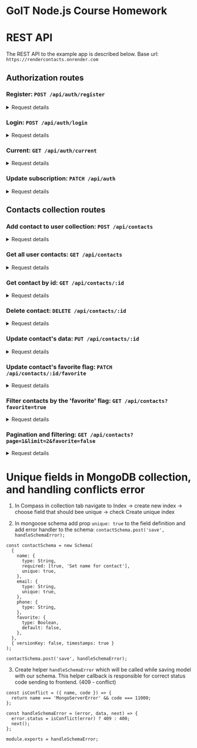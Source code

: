 # GoIT Node.js Course Homework

# REST API

The REST API to the example app is described below. Base url: `https://rendercontacts.onrender.com`

## Authorization routes

### Register: `POST /api/auth/register`

<details><summary>Request details</summary>

    Headers:
    Content-type: application-json

    Body:
    {
    "name": "Andrii",
    "email": "andrii@mail.com",
    "password": "123qweASD"
    }

Response

    Status: 201 Created

    {
    "message": "new user created",
    "user": {
        "email": "andrii@mail.com",
        "subscription": "starter"
        }
    }

</details>

### Login: `POST /api/auth/login`

<details><summary>Request details</summary>

    Headers:
    Content-type: application-json

    Body:
    {
    "email": "andrii@mail.com",
    "password": "123qweASD"
    }

Response

    Status: 200 Ok

    {
    "message": "Login successful",
    "token": "eyJhbGciOiJIUzI1NiIsInR5cCI6IkpXVCJ9.eyJpZCI6IjY0MDJmNjEyOTZkZWE5NTkwNDdiNDAzNyIsImlhdCI6MTY3NzkxNjk3NCwiZXhwIjoxNjc4MDAzMzc0fQ.seXRPf2_C11GkhcylP63rhgdTWJIozYrE8-K66u-beU",
    "user": {
        "email": "andrii@mail.com",
        "subscription": "starter"
        }
    }

</details>

### Current: `GET /api/auth/current`

<details><summary>Request details</summary></br>

You can use this route in your app to regain user connection in a case of the web page was closed,
and valid token was saved in local Storage.

    Headers:
    Content-type: application-json
    Authorization: Bearer eyJhbGciOiJIUzI1NiIsInR5cCI6IkpXVCJ9.eyJpZCI6IjY0MDJmNjEyOTZkZWE5NTkwNDdiNDAzNyIsImlhdCI6MTY3NzkxNjk3NCwiZXhwIjoxNjc4MDAzMzc0fQ.seXRPf2_C11GkhcylP63rhgdTWJIozYrE8-K66u-beU

Response

    Status: 200 Ok

    {
    "name": "Andrii",
    "email": "andrii@mail.com",
    "subscription": "starter"
    }

</details>

### Update subscription: `PATCH /api/auth`

<details><summary>Request details</summary>

    Headers:
    Content-type: application-json
    Authorization: Bearer eyJhbGciOiJIUzI1NiIsInR5cCI6IkpXVCJ9.eyJpZCI6IjY0MDJmNjEyOTZkZWE5NTkwNDdiNDAzNyIsImlhdCI6MTY3NzkxNjk3NCwiZXhwIjoxNjc4MDAzMzc0fQ.seXRPf2_C11GkhcylP63rhgdTWJIozYrE8-K66u-beU

    Body:
    {
    "subscription": "pro"
    }

Response

    Status: 200 Ok

    {
    "message": "Subscription set to 'pro'",
    "user": {
        "name": "Andrii",
        "email": "andrii@mail.com",
        "subscription": "pro"
        }
    }

</details>

## Contacts collection routes

### Add contact to user collection: `POST /api/contacts`

<details><summary>Request details</summary>

    Headers:
    Content-type: application-json
    Authorization: Bearer eyJhbGciOiJIUzI1NiIsInR5cCI6IkpXVCJ9.eyJpZCI6IjY0MDJmNjEyOTZkZWE5NTkwNDdiNDAzNyIsImlhdCI6MTY3NzkxNjk3NCwiZXhwIjoxNjc4MDAzMzc0fQ.seXRPf2_C11GkhcylP63rhgdTWJIozYrE8-K66u-beU

    Body:
    {
    "name": "Dima",
    "email": "dima@mail.com",
    "phone": "+380671234567"
    }

Response

    Status: 201 Created

    {
    "message": "new contact added",
    "newContact": {
        "name": "Dima",
        "email": "dima@mail.com",
        "phone": "+380671234567",
        "favorite": false,
        "owner": "6402f61296dea959047b4037",
        "_id": "64031305e56210df7284fe18",
        "createdAt": "2023-03-04T09:44:37.108Z",
        "updatedAt": "2023-03-04T09:44:37.108Z"
        }
    }

</details>

### Get all user contacts: `GET /api/contacts`

<details><summary>Request details</summary>

    Headers:
    Content-type: application-json
    Authorization: Bearer eyJhbGciOiJIUzI1NiIsInR5cCI6IkpXVCJ9.eyJpZCI6IjY0MDJmNjEyOTZkZWE5NTkwNDdiNDAzNyIsImlhdCI6MTY3NzkxNjk3NCwiZXhwIjoxNjc4MDAzMzc0fQ.seXRPf2_C11GkhcylP63rhgdTWJIozYrE8-K66u-beU

Response

    Status: 200 Ok

    {
    "message": "Contacts list array in json format",
    "contacts": [
        {
            "_id": "64031305e56210df7284fe18",
            "name": "Dima",
            "email": "dima@mail.com",
            "phone": "+380671234567",
            "favorite": false,
            "owner": {
                "_id": "6402f61296dea959047b4037",
                "name": "Andrii",
                "email": "andrii@mail.com"
            }
        },
        {
            "_id": "64031513e56210df7284fe1b",
            "name": "Misha",
            "email": "misha@mail.com",
            "phone": "+380671234567",
            "favorite": false,
            "owner": {
                "_id": "6402f61296dea959047b4037",
                "name": "Andrii",
                "email": "andrii@mail.com"
            }
        },
    }

</details>

### Get contact by id: `GET /api/contacts/:id`

<details><summary>Request details</summary>

```
    https://rendercontacts.onrender.com/api/contacts/64031305e56210df7284fe18
```

    Headers: Content-type: application-json
    Authorization: Bearer eyJhbGciOiJIUzI1NiIsInR5cCI6IkpXVCJ9.eyJpZCI6IjY0MDJmNjEyOTZkZWE5NTkwNDdiNDAzNyIsImlhdCI6MTY3NzkxNjk3NCwiZXhwIjoxNjc4MDAzMzc0fQ.seXRPf2_C11GkhcylP63rhgdTWJIozYrE8-K66u-beU

Response

    Status: 200 Ok

    {
    "message": "Contact with Id: 64031305e56210df7284fe18",
    "contact": {
        "_id": "64031305e56210df7284fe18",
        "name": "Dima",
        "email": "dima@mail.com",
        "phone": "+380671234567",
        "favorite": false,
        "owner": "6402f61296dea959047b4037",
        "createdAt": "2023-03-04T09:44:37.108Z",
        "updatedAt": "2023-03-04T09:44:37.108Z"
        }
    }

</details>

### Delete contact: `DELETE /api/contacts/:id`

<details><summary>Request details</summary>

    Headers:
    Content-type: application-json
    Authorization: Bearer eyJhbGciOiJIUzI1NiIsInR5cCI6IkpXVCJ9.eyJpZCI6IjY0MDJmNjEyOTZkZWE5NTkwNDdiNDAzNyIsImlhdCI6MTY3NzkxNjk3NCwiZXhwIjoxNjc4MDAzMzc0fQ.seXRPf2_C11GkhcylP63rhgdTWJIozYrE8-K66u-beU

Response

    Status: 200 Ok

    {
    "message": "contact deleted",
    "result": {
        "_id": "64031305e56210df7284fe18",
        "name": "Dima",
        "email": "dima@mail.com",
        "phone": "+380671234567",
        "favorite": false,
        "owner": "6402f61296dea959047b4037",
        "createdAt": "2023-03-04T09:44:37.108Z",
        "updatedAt": "2023-03-04T09:44:37.108Z"
        }
    }

</details>

### Update contact's data: `PUT /api/contacts/:id`

<details><summary>Request details</summary>

    Headers:
    Content-type: application-json
    Authorization: Bearer eyJhbGciOiJIUzI1NiIsInR5cCI6IkpXVCJ9.eyJpZCI6IjY0MDJmNjEyOTZkZWE5NTkwNDdiNDAzNyIsImlhdCI6MTY3NzkxNjk3NCwiZXhwIjoxNjc4MDAzMzc0fQ.seXRPf2_C11GkhcylP63rhgdTWJIozYrE8-K66u-beU

    Body:
    {
    "name": "Anatolii2",
    "email": "anatolii2@mail.com",
    "phone": "0673329751"
    }

Response

    Status: 200 Ok

    {
    "message": "contact with new fields",
    "result": {
        "_id": "6401cc29ca13c7e6fdaf4ece",
        "name": "Anatolii2",
        "email": "anatolii2@mail.com",
        "phone": "0673329751",
        "favorite": false,
        "owner": "6401a402df529b42f7f9223b",
        "createdAt": "2023-03-03T10:30:01.809Z",
        "updatedAt": "2023-03-04T12:52:23.629Z"
        }
    }

</details>

### Update contact's favorite flag: `PATCH /api/contacts/:id/favorite`

<details><summary>Request details</summary>

```
    https://rendercontacts.onrender.com/api/contacts/64031513e56210df7284fe1b/favorite
```

    Headers:
    Content-type: application-json
    Authorization: Bearer eyJhbGciOiJIUzI1NiIsInR5cCI6IkpXVCJ9.eyJpZCI6IjY0MDJmNjEyOTZkZWE5NTkwNDdiNDAzNyIsImlhdCI6MTY3NzkxNjk3NCwiZXhwIjoxNjc4MDAzMzc0fQ.seXRPf2_C11GkhcylP63rhgdTWJIozYrE8-K66u-beU

    Body:
    {
    "favorite": "true"
    }

Response

    Status: 200 Ok

    {
    "message": "contact with new fields",
    "result": {
        "_id": "64031513e56210df7284fe1b",
        "name": "Misha",
        "email": "misha@mail.com",
        "phone": "+380671234567",
        "favorite": true,
        "owner": "6402f61296dea959047b4037",
        "createdAt": "2023-03-04T09:53:23.430Z",
        "updatedAt": "2023-03-04T13:21:49.759Z"
        }
    }

</details>

### Filter contacts by the 'favorite' flag: `GET /api/contacts?favorite=true`

<details><summary>Request details</summary>

```
https://rendercontacts.onrender.com/api/contacts?favorite=true
```

    Headers:
    Content-type: application-json
    Authorization: Bearer eyJhbGciOiJIUzI1NiIsInR5cCI6IkpXVCJ9.eyJpZCI6IjY0MDJmNjEyOTZkZWE5NTkwNDdiNDAzNyIsImlhdCI6MTY3NzkxNjk3NCwiZXhwIjoxNjc4MDAzMzc0fQ.seXRPf2_C11GkhcylP63rhgdTWJIozYrE8-K66u-beU

Response

    Status: 200 Ok

    {
    "message": "Contacts list array in json format",
    "contacts": [
        {
            "_id": "64031513e56210df7284fe1b",
            "name": "Misha",
            "email": "misha@mail.com",
            "phone": "+380671234567",
            "favorite": true,
            "owner": {
                "_id": "6402f61296dea959047b4037",
                "name": "Andrii",
                "email": "andrii@mail.com"
            }
        },
        {
            "_id": "6403152be56210df7284fe1e",
            "name": "Vika",
            "email": "vika@mail.com",
            "phone": "+380671234567",
            "favorite": true,
            "owner": {
                "_id": "6402f61296dea959047b4037",
                "name": "Andrii",
                "email": "andrii@mail.com"
            }
        },
        {
            "_id": "64034ac4ed91c30518073bec",
            "name": "Dima",
            "email": "dima@mail.com",
            "phone": "+380671234567",
            "favorite": true,
            "owner": {
                "_id": "6402f61296dea959047b4037",
                "name": "Andrii",
                "email": "andrii@mail.com"
            }
        }
    ]
    }

</details>

### Pagination and filtering: `GET /api/contacts?page=1&limit=2&favorite=false`

<details><summary>Request details</summary>

```
https://rendercontacts.onrender.com/api/contacts?page=1&limit=2&favorite=false
```

    Headers:
    Content-type: application-json
    Authorization: Bearer eyJhbGciOiJIUzI1NiIsInR5cCI6IkpXVCJ9.eyJpZCI6IjY0MDJmNjEyOTZkZWE5NTkwNDdiNDAzNyIsImlhdCI6MTY3NzkxNjk3NCwiZXhwIjoxNjc4MDAzMzc0fQ.seXRPf2_C11GkhcylP63rhgdTWJIozYrE8-K66u-beU

Response

    Status: 200 Ok

    {
    "message": "Contacts list array in json format",
    "contacts": [
        {
            "_id": "6403153be56210df7284fe21",
            "name": "Ira",
            "email": "ira@mail.com",
            "phone": "+380671234567",
            "favorite": false,
            "owner": {
                "_id": "6402f61296dea959047b4037",
                "name": "Andrii",
                "email": "andrii@mail.com"
            }
        },
        {
            "_id": "64034af2ed91c30518073bef",
            "name": "Katya",
            "email": "katya@mail.com",
            "phone": "+380671234567",
            "favorite": false,
            "owner": {
                "_id": "6402f61296dea959047b4037",
                "name": "Andrii",
                "email": "andrii@mail.com"
            }
        }
    ]
    }

</details>

# Unique fields in MongoDB collection, and handling conflicts error

1. In Compass in collection tab navigate to Index -> create new index -> choose field that should
   bee unique -> check Create unique index

2. In mongoose schema add prop `unique: true` to the field definition and add error handler to the
   schema: `contactSchema.post('save', handleSchemaError);`

```cli
const contactSchema = new Schema(
  {
    name: {
      type: String,
      required: [true, 'Set name for contact'],
      unique: true,
    },
    email: {
      type: String,
      unique: true,
    },
    phone: {
      type: String,
    },
    favorite: {
      type: Boolean,
      default: false,
    },
  },
  { versionKey: false, timestamps: true }
);

contactSchema.post('save', handleSchemaError);

```

3. Create helper `handleSchemaError` which will be called while saving model with our schema. This
   helper callback is responsible for correct status code sending to frontend. (409 - conflict)

```cli
const isConflict = ({ name, code }) => {
  return name === 'MongoServerError' && code === 11000;
};

const handleSchemaError = (error, data, next) => {
  error.status = isConflict(error) ? 409 : 400;
  next();
};

module.exports = handleSchemaError;

```
